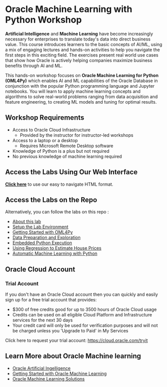 # Oracle Machine Learning with Python Workshop

**Artificial Intelligence** and **Machine Learning** have become increasingly necessary for enterprises to translate today's data into direct business value. This course introduces learners to the basic concepts of AI/ML, using a mix of engaging lectures and hands-on activities to help you navigate the first steps in this exciting field. The exercises present real world use cases that show how Oracle is actively helping companies maximize business benefits through AI and ML.

This hands-on workshop focuses on **Oracle Machine Learning for Python (OML4Py)** which enables AI and ML capabilities of the Oracle Database in conjunction with the popular Python programming language and Jupyter notebooks.  You will learn to apply machine learning concepts and algorithms to solve real-world problems ranging from data acquisition and feature engineering, to creating ML models and tuning for optimal results.

## Workshop Requirements

* Access to Oracle Cloud Infrastructure
    * Provided by the instructor for instructor-led workshops
* Access to a laptop or a desktop
    * Requires Microsoft Remote Desktop software
* Knowledge of Python is a plus but not required
* No previous knowledge of machine learning required

## Access the Labs Using Our Web Interface

**[Click here](https://oracle.github.io/learning-library/data-management-library/oracle-machine-learning/OML4Py-HOL)** to use our easy to navigate HTML format.

## Access the Labs on the Repo

Alternatively, you can follow the labs on this repo :

- [About this lab](./about-this-lab/content.md)
- [Setup the Lab Environment](./lab-setup/content.md)
- [Getting Started with OML4Py](./intro-oml4py/content.md)
- [Data Preparation and Exploration](./data-preparation-exploration/content.md)
- [Embedded Python Execution](./embedded-python/content.md)
- [Using Regression to Estimate House Prices](./regression-use-case/content.md)
- [Automatic Machine Learning with Python](./automl-python/content.md)

## Oracle Cloud Account

### Trial Account

If you don't have an Oracle Cloud account then you can quickly and easily sign up for a free trial account that provides:
- $300 of free credits good for up to 3500 hours of Oracle Cloud usage
- Credits can be used on all eligible Cloud Platform and Infrastructure services for the next 30 days
- Your credit card will only be used for verification purposes and will not be charged unless you 'Upgrade to Paid' in My Services

Click here to request your trial account: https://cloud.oracle.com/tryit

## Learn More about Oracle Machine learning

- [Oracle Artificial Ingelligence](https://www.oracle.com/artificial-intelligence/)
- [Getting Started with Oracle Machine Learning](https://docs.oracle.com/en/cloud/paas/autonomous-data-warehouse-cloud/omlug/get-started-oracle-machine-learning.html#GUID-2AEC56A4-E751-48A3-AAA0-0659EDD639BA)
- [Oracle Machine Learning Solutions](https://www.oracle.com/artificial-intelligence/what-is-machine-learning.html)
